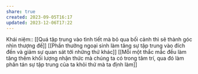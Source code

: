 ```yaml
---
share: true
created: 2023-09-05T16:17
updated: 2023-12-06T17:22
---
```

Khái niệm:: 
[[Quá tập trung vào tình tiết mà bỏ qua bối cảnh thì sẽ thành góc nhìn thượng đế]]
[[Phần thưởng ngoại sinh làm tăng sự tập trung vào đích đến và giảm sự quan sát tới những thứ khác]]
[[Mỗi một thắc mắc đều làm tăng thêm khối lượng nhận thức mà chúng ta có trong tâm trí, qua đó làm phân tán sự tập trung của ta khỏi thứ mà ta định làm]]